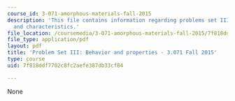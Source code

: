 ```yaml
---
course_id: 3-071-amorphous-materials-fall-2015
description: 'This file contains information regarding problems set III: behavior
  and characteristics.'
file_location: /coursemedia/3-071-amorphous-materials-fall-2015/7f818ddf7702c8fc2aefe387db33cf84_MIT3_071F14_Problem_SetIII.pdf
file_type: application/pdf
layout: pdf
title: 'Problem Set III: Behavior and properties - 3.071 Fall 2015'
type: course
uid: 7f818ddf7702c8fc2aefe387db33cf84

---
```

None